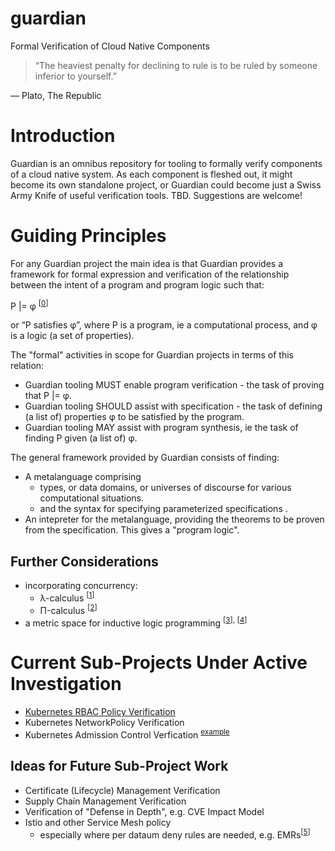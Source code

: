 # guardian
Formal Verification of Cloud Native Components

> “The heaviest penalty for declining to rule is to be ruled by someone inferior to yourself.” 

― Plato, The Republic

# Introduction
Guardian is an omnibus repository for tooling to formally verify components of a cloud native system. As each component is fleshed out, it might become its own standalone project, or Guardian could become just a Swiss Army Knife of useful verification tools. TBD. Suggestions are welcome!

# Guiding Principles
For any Guardian project the main idea is that Guardian provides a framework for formal expression and verification of the relationship between the intent of a program and program logic such that:

P |= φ <sup>[[0]]</sup>

or “P satisfies φ”, where P is a program, ie a computational process, and φ is a logic (a set of properties). 

The "formal" activities in scope for Guardian projects in terms of this relation:

* Guardian tooling MUST enable program verification - the task of proving that P |= φ.
* Guardian tooling SHOULD assist with specification - the task of defining (a list of) properties φ to be satisfied by the program.
* Guardian tooling MAY assist with program synthesis, ie the task of finding P given (a list of) φ.

The general framework provided by Guardian consists of finding:

* A metalanguage comprising
  * types, or data domains, or universes of discourse for various computational situations.
  * and the syntax for specifying parameterized specifications .
* An intepreter for the metalanguage, providing the theorems to be proven from the specification. This gives a "program logic".

## Further Considerations

* incorporating concurrency:
  * λ-calculus <sup>[[1]]</sup>
  * Π-calculus <sup>[[2]]</sup>
* a metric space for inductive logic programming <sup>[[3]], [[4]]</sup>

# Current Sub-Projects Under Active Investigation

* [Kubernetes RBAC Policy Verification](https://github.com/cncf/sig-security/pull/242)
* Kubernetes NetworkPolicy Verification
* Kubernetes Admission Control Verfication <sup> [example](https://docs.google.com/document/d/1ihFfEfgViKlUMbY2NKxaJzBkgHh-Phk5hqKTzK-NEEs/edit#bookmark=id.mdmvg9pwqh31) </sup>

## Ideas for Future Sub-Project Work

* Certificate (Lifecycle) Management Verification
* Supply Chain Management Verification
* Verification of "Defense in Depth", e.g. CVE Impact Model
* Istio and other Service Mesh policy
  * especially where per dataum deny rules are needed, e.g. EMRs<sup>[[5]]</sup>

[0]: https://arxiv.org/pdf/1112.0347.pdf
[1]: http://www.nyu.edu/projects/barker/Lambda/barendregt.94.pdf
[2]: https://en.wikipedia.org/wiki/%CE%A0-calculus
[3]: http://citeseerx.ist.psu.edu/viewdoc/download?doi=10.1.1.36.8300&rep=rep1&type=pdf
[4]: https://pdfs.semanticscholar.org/938f/b983731047e2c53c5c1fb2dcc3766a093d08.pdf
[5]: http://citeseerx.ist.psu.edu/viewdoc/download?doi=10.1.1.459.8327&rep=rep1&type=pdf
